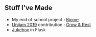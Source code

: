 ## Stuff I've Made

  * My end of school project : [Biome](/project/biome/)
  * [Unijam 2019](https://itch.io/jam/unijam2019) contribution : [Grow & Rest](https://github.com/matthias4217/unijam2019-experience)
  * [Jukebox](https://github.com/matthias4217/jukebox-ultra-nrv) in Flask

